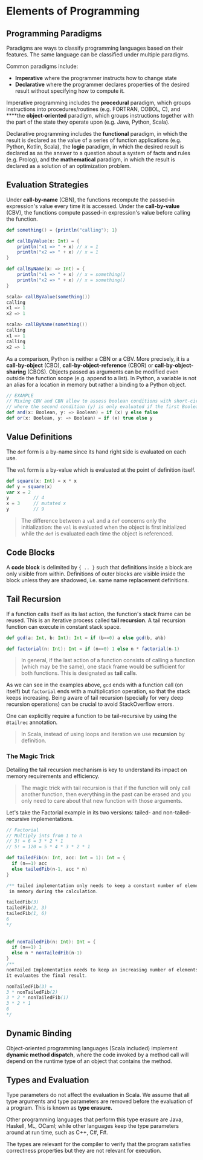 # Elements of Programming

## Programming Paradigms

Paradigms are ways to classify programming languages based on their features. The same language can be classified under multiple paradigms.

Common paradigms include:  
- **Imperative** where the programmer instructs how to change state  
- **Declarative** where the programmer declares properties of the desired result without specifying how to compute it.

Imperative programming includes the **procedural** paradigm, which groups instructions into procedures/routines \(e.g. FORTRAN, COBOL, C\), and ****the **object-oriented** paradigm, which groups instructions together with the part of the state they operate upon \(e.g. Java, Python, Scala\).

Declarative programming includes the **functional** paradigm, in which the result is declared as the value of a series of function applications \(e.g. Python, Kotlin, Scala\), the **logic** paradigm, in which the desired result is declared as as the answer to a question about a system of facts and rules \(e.g. Prolog\), and the **mathematical** paradigm, in which the result is declared as a solution of an  optimization problem.

## Evaluation Strategies

Under **call-by-name** \(CBN\), the functions recompute the passed-in expression's value every time it is accessed. Under the **call-by-value** \(CBV\), the functions compute passed-in expression's value before calling the function. 

```scala
def something() = {println("calling"); 1}

def callByValue(x: Int) = {
    println("x1 => " + x) // x = 1
    println("x2 => " + x) // x = 1
}

def callByName(x: => Int) = {
    println("x1 => " + x) // x = something()
    println("x2 => " + x) // x = something()
}

scala> callByValue(something())
calling
x1 => 1
x2 => 1

scala> callByName(something())
calling
x1 => 1
calling
x2 => 1

```

As a comparison, Python is neither a CBN or a CBV. More precisely, it is a **call-by-object** \(CBO\), **call-by-object-reference** \(CBOR\) or **call-by-object-sharing** \(CBOS\). Objects passed as arguments can be modified even outside the function scope \(e.g. append to a list\). In Python, a variable is not an alias for a location in memory but rather a binding to a Python object.



```scala
// EXAMPLE
// Mixing CBV and CBN allow to assess boolean conditions with short-circuit evaluation,
// where the second condition (y) is only evaluated if the first Boolean is met.
def and(x: Boolean, y: => Boolean) = if (x) y else false
def or(x: Boolean, y: => Boolean) = if (x) true else y
```

## Value Definitions

The `def` form is a by-name since its hand right side is evaluated on each use.

The `val` form is a by-value which is evaluated at the point of definition itself.

```scala
def square(x: Int) = x * x
def y = square(x)
var x = 2
y         // 4
x = 3     // mutated x
y         // 9
```

> The difference between a `val` and a `def` concerns only the initialization: the `val` is evaluated  when the object is first initialized while the `def` is evaluated each time the object is referenced.

## Code Blocks

A **code block** is delimited by `{ .. }` such that definitions inside a block are only visible from within. Definitions of outer blocks are visible inside the block unless they are shadowed, i.e. same name replacement definitions.

## Tail Recursion

If a function calls itself as its last action, the function's stack frame can be reused. This is an iterative process called **tail recursion**. A tail recursion function can execute in constant stack space.

```scala
def gcd(a: Int, b: Int): Int = if (b==0) a else gcd(b, a%b)

def factorial(n: Int): Int = if (n==0) 1 else n * factorial(n-1)
```

> In general, if the last action of a function consists of calling a function \(which may be the same\), one stack frame would be sufficient for both functions. This is designated as **tail calls**.

As we can see in the examples above, `gcd` ends with a function call \(on itself\) but `factorial` ends with a multiplication operation, so that the stack keeps increasing. Being aware of tail recursion \(specially for very deep recursion operations\) can be crucial to avoid StackOverflow errors. 

One can explicitly require a function to be tail-recursive by using the `@tailrec` annotation.

> In Scala, instead of using loops and iteration we use **recursion** by definition.

### The Magic Trick

Detailing the tail recursion mechanism is key to understand its impact on memory requirements and efficiency.

> The magic trick with tail recursion is that if the function will only call another function, then everything in the past can be erased and you only need to care about that new function with those arguments.

Let's take the Factorial example in its two versions: tailed- and non-tailed-recursive implementations.

```scala
// Factorial
// Multiply ints from 1 to n
// 3! = 6 = 3 * 2 * 1
// 5! = 120 = 5 * 4 * 3 * 2 * 1

def tailedFib(n: Int, acc: Int = 1): Int = {
  if (n==1) acc
  else tailedFib(n-1, acc * n)
}

/** tailed implementation only needs to keep a constant number of elements
 in memory during the calculation.

tailedFib(3)
tailedFib(2, 3)
tailedFib(1, 6)
6
*/
  
  
def nonTailedFib(n: Int): Int = {
  if (n==1) 1
  else n * nonTailedFib(n-1)
}  
/** 
nonTailed Implementation needs to keep an increasing number of elements until
it evaluates the final result.

nonTailedFib(3) = 
3 * nonTailedFib(2)
3 * 2 * nonTailedFib(1)
3 * 2 * 1
6
*/ 

```

## Dynamic Binding

Object-oriented programming languages \(Scala included\) implement **dynamic method dispatch**, where the code invoked by a method call will depend on the runtime type of an object that contains the method.

## Types and Evaluation

Type parameters do not affect the evaluation in Scala. We assume that all type arguments and type parameters are removed before the evaluation of a program. This is known as **type erasure.** 

Other programming languages that perform this type erasure are Java, Haskell, ML, OCaml; while other languages keep the type parameters around at run time, such as C++, C\#, F\#.

The types are relevant for the compiler to verify that the program satisfies correctness properties but they are not relevant for execution.

